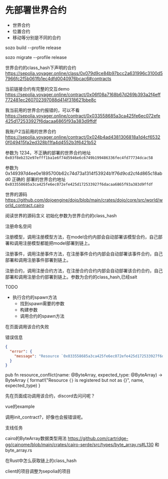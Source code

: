 # 先部署世界合约

- 世界合约
- 位置合约
- 移动等分别是不同的合约


sozo build --profile release

sozo migrate --profile release

世界合约的class_hash下声明的合约 https://sepolia.voyager.online/class/0x079d9ce84b97bcc2a631996c3100d57966fc2f5b061fb1ec4dfd0040976bcac6#contracts

当前链接合约有完整的交互demo https://sepolia.voyager.online/contract/0x06f08a7168b67d269b393a2f4eff772481ec260702397088d414f318621bbe8c

我当前用的世界合约报错的，可以不看 https://sepolia.voyager.online/contract/0x033558685a3ca425fe6ec072efe425d172533927f6dacaa6865f93a383d9ffdf

我账户2当前用的世界合约 https://sepolia.voyager.online/contract/0x024b4ad4381306818a1d4cf65320f049415fa2ed328b11fa4d4552b3f6421b52

参数为 1234，不正确的部署的世界合约地址 `0x03f8eb232e97efff1ba1e6f74d5946e6c6749b199486336fec4fd77734dcac58`

参数为 0x149397d4ee0e1895700b62c74d73a1314f53924b1f76d9cd2cf4d865c18abd0 正确的 部署的世界合约地址 `0x033558685a3ca425fe6ec072efe425d172533927f6dacaa6865f93a383d9ffdf`

世界的源码 https://github.com/dojoengine/dojo/blob/main/crates/dojo/core/src/world/world_contract.cairo

阅读世界的源码含义 初始化参数为世界合约的class_hash


注册命名空间

注册模型，调用注册模型方法，在model合约内部会自动部署该模型合约，自己部署和调用注册模型都能把model部署到链上。

注册事件，调用注册事件方法，在注册事件合约内部会自动部署该事件合约，自己部署和调用注册事件部署到链上。

注册合约，调用注册合约方法，在注册合约合约内部会自动部署该合约合约，自己部署和调用注册合约部署到链上。参数为合约的class_hash,已经salt


TODO

- 执行合约的spawn方法
  - 找到spawn需要的参数
  - 构建参数
  - 调用合约的spawn方法

在页面调用该合约失败

错误信息
```json
{
  "error": {
    "message": "Resource `0x033558685a3ca425fe6ec072efe425d172533927f6dacaa6865f93a383d9ffdf` is registered but not as `model`"
  }
}
```

pub fn resource_conflict(name: @ByteArray, expected_type: @ByteArray) -> ByteArray {
format!("Resource `{}` is registered but not as {}", name, expected_type)
}

先在页面成功调用该合约，discord去问问呢？


vue的example


调用init_contract?，好像也会报错误呢。



支线任务

cairo的ByteArray数据类型用法  https://github.com/cartridge-gg/cainome/blob/main/crates/cairo-serde/src/types/byte_array.rs#L130
和 byte_array.rs


在Rust中怎么获取链上的class_hash


client的项目调整为sepolia的项目


